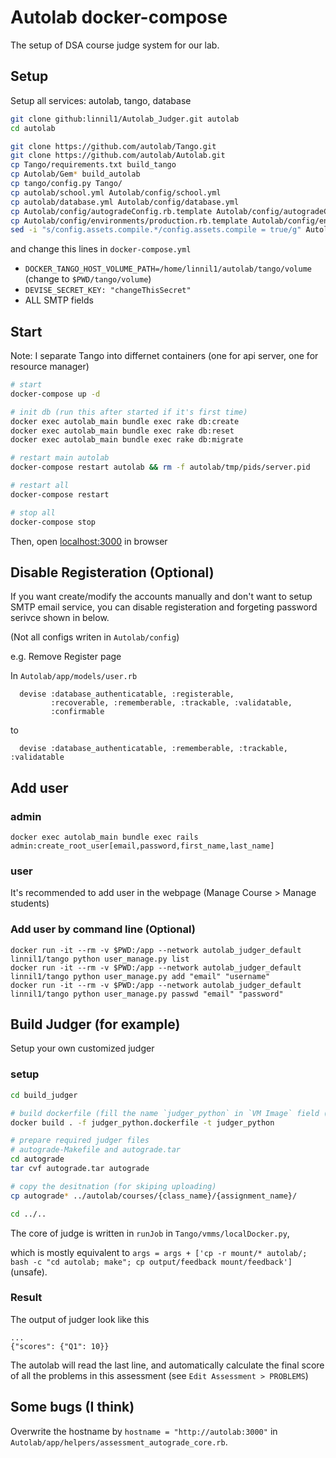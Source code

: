 # Autolab docker-compose

The setup of DSA course judge system for our lab.


## Setup

Setup all services: autolab, tango, database

``` bash
git clone github:linnil1/Autolab_Judger.git autolab
cd autolab

git clone https://github.com/autolab/Tango.git
git clone https://github.com/autolab/Autolab.git
cp Tango/requirements.txt build_tango
cp Autolab/Gem* build_autolab
cp tango/config.py Tango/
cp autolab/school.yml Autolab/config/school.yml
cp autolab/database.yml Autolab/config/database.yml
cp Autolab/config/autogradeConfig.rb.template Autolab/config/autogradeConfig.rb
cp Autolab/config/environments/production.rb.template Autolab/config/environments/production.rb
sed -i "s/config.assets.compile.*/config.assets.compile = true/g" Autolab/config/environments/production.rb
```

and change this lines in `docker-compose.yml`
* `DOCKER_TANGO_HOST_VOLUME_PATH=/home/linnil1/autolab/tango/volume`  (change to `$PWD/tango/volume`)
* `DEVISE_SECRET_KEY: "changeThisSecret"`
* ALL SMTP fields


## Start

Note: I separate Tango into differnet containers (one for api server, one for resource manager)

``` bash
# start
docker-compose up -d

# init db (run this after started if it's first time)
docker exec autolab_main bundle exec rake db:create
docker exec autolab_main bundle exec rake db:reset
docker exec autolab_main bundle exec rake db:migrate

# restart main autolab
docker-compose restart autolab && rm -f autolab/tmp/pids/server.pid

# restart all
docker-compose restart

# stop all
docker-compose stop
```

Then, open [localhost:3000](http://localhost:3000) in browser


## Disable Registeration (Optional)

If you want create/modify the accounts manually and 
don't want to setup SMTP email service,
you can disable registeration and forgeting password serivce shown in below.

(Not all configs writen in `Autolab/config`)

e.g. Remove Register page

In `Autolab/app/models/user.rb`
```
  devise :database_authenticatable, :registerable,
         :recoverable, :rememberable, :trackable, :validatable,
         :confirmable
```

to

```
  devise :database_authenticatable, :rememberable, :trackable, :validatable
```


## Add user

### admin
```
docker exec autolab_main bundle exec rails admin:create_root_user[email,password,first_name,last_name]
```

### user
It's recommended to add user in the webpage (Manage Course > Manage students)

### Add user by command line (Optional)
```
docker run -it --rm -v $PWD:/app --network autolab_judger_default linnil1/tango python user_manage.py list
docker run -it --rm -v $PWD:/app --network autolab_judger_default linnil1/tango python user_manage.py add "email" "username"
docker run -it --rm -v $PWD:/app --network autolab_judger_default linnil1/tango python user_manage.py passwd "email" "password"
```


## Build Judger (for example)

Setup your own customized judger


### setup
``` bash
cd build_judger

# build dockerfile (fill the name `judger_python` in `VM Image` field (Edit Assessment > Autograder))
docker build . -f judger_python.dockerfile -t judger_python

# prepare required judger files
# autograde-Makefile and autograde.tar
cd autograde
tar cvf autograde.tar autograde

# copy the desitnation (for skiping uploading)
cp autograde* ../autolab/courses/{class_name}/{assignment_name}/

cd ../..
```

The core of judge is written in `runJob` in `Tango/vmms/localDocker.py`,

which is mostly equivalent to `args = args + ['cp -r mount/* autolab/; bash -c "cd autolab; make"; cp output/feedback mount/feedback']` (unsafe).


### Result

The output of judger look like this
```
...
{"scores": {"Q1": 10}}
```

The autolab will read the last line,
and automatically calculate the final score of all the problems in this assessment (see `Edit Assessment > PROBLEMS`)


## Some bugs (I think)

Overwrite the hostname by `hostname = "http://autolab:3000"` in `Autolab/app/helpers/assessment_autograde_core.rb`.
